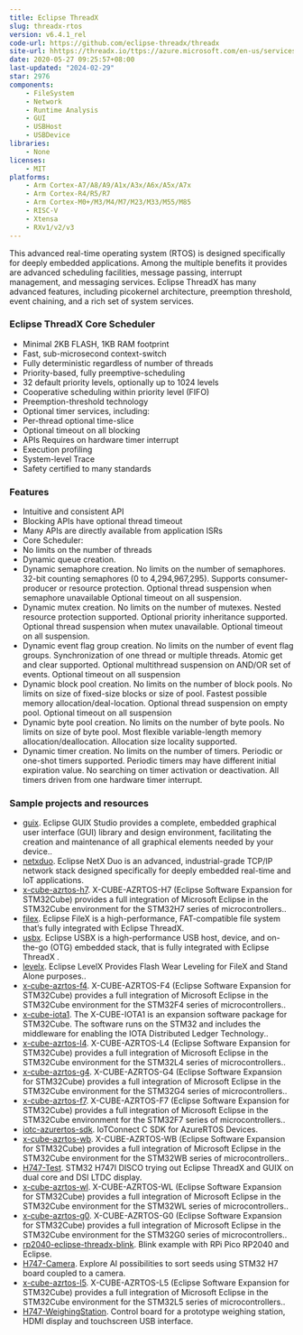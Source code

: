 ```yaml
---
title: Eclipse ThreadX
slug: threadx-rtos
version: v6.4.1_rel
code-url: https://github.com/eclipse-threadx/threadx
site-url: hhttps://threadx.io/ttps://azure.microsoft.com/en-us/services/rtos/
date: 2020-05-27 09:25:57+08:00
last-updated: "2024-02-29"
star: 2976
components:
    - FileSystem
    - Network
    - Runtime Analysis
    - GUI
    - USBHost
    - USBDevice
libraries:
    - None
licenses:
    - MIT
platforms:
    - Arm Cortex-A7/A8/A9/A1x/A3x/A6x/A5x/A7x
    - Arm Cortex-R4/R5/R7
    - Arm Cortex-M0+/M3/M4/M7/M23/M33/M55/M85
    - RISC-V
    - Xtensa
    - RXv1/v2/v3
---
```

This advanced real-time operating system (RTOS) is designed specifically for deeply embedded applications. Among the multiple benefits it provides are advanced scheduling facilities, message passing, interrupt management, and messaging services. Eclipse ThreadX has many advanced features, including picokernel architecture, preemption threshold, event chaining, and a rich set of system services.

<!--more-->

### Eclipse ThreadX Core Scheduler

- Minimal 2KB FLASH, 1KB RAM footprint
- Fast, sub-microsecond context-switch
- Fully deterministic regardless of number of threads
- Priority-based, fully preemptive-scheduling
- 32 default priority levels, optionally up to 1024 levels
- Cooperative scheduling within priority level (FIFO)
- Preemption-threshold technology
- Optional timer services, including:
- Per-thread optional time-slice
- Optional timeout on all blocking
- APIs Requires on hardware timer interrupt
- Execution profiling
- System-level Trace
- Safety certified to many standards

### Features

- Intuitive and consistent API
- Blocking APIs have optional thread timeout
- Many APIs are directly available from application ISRs
- Core Scheduler:
- No limits on the number of threads
- Dynamic queue creation.
- Dynamic semaphore creation. No limits on the number of semaphores. 32-bit counting semaphores (0 to 4,294,967,295). Supports consumer-producer or resource protection. Optional thread suspension when semaphore unavailable
Optional timeout on all suspension.
- Dynamic mutex creation. No limits on the number of mutexes. Nested resource protection supported. Optional priority inheritance supported. Optional thread suspension when mutex unavailable. Optional timeout on all suspension.
- Dynamic event flag group creation. No limits on the number of event flag groups. Synchronization of one thread or multiple threads. Atomic get and clear supported. Optional multithread suspension on AND/OR set of events. Optional timeout on all suspension
- Dynamic block pool creation. No limits on the number of block pools. No limits on size of fixed-size blocks or size of pool. Fastest possible memory allocation/deal-location. Optional thread suspension on empty pool. Optional timeout on all suspension
- Dynamic byte pool creation. No limits on the number of byte pools. No limits on size of byte pool. Most flexible variable-length memory allocation/deallocation. Allocation size locality supported.
- Dynamic timer creation. No limits on the number of timers. Periodic or one-shot timers supported. Periodic timers may have different initial expiration value. No searching on timer activation or deactivation. All timers driven from one hardware timer interrupt.

### Sample projects and resources
<!--github-projects-->
- [guix](https://github.com/eclipse-threadx/guix). Eclipse GUIX Studio provides a complete, embedded graphical user interface (GUI) library and design environment, facilitating the creation and maintenance of all graphical elements needed by your device..
- [netxduo](https://github.com/eclipse-threadx/netxduo). Eclipse NetX Duo is an advanced, industrial-grade TCP/IP network stack designed specifically for deeply embedded real-time and IoT applications.
- [x-cube-azrtos-h7](https://github.com/STMicroelectronics/x-cube-azrtos-h7). X-CUBE-AZRTOS-H7 (Eclipse Software Expansion for STM32Cube) provides a full integration of Microsoft Eclipse in the STM32Cube environment for the STM32H7 series of microcontrollers..
- [filex](https://github.com/eclipse-threadx/filex). Eclipse FileX is a high-performance, FAT-compatible file system that’s fully integrated with Eclipse ThreadX.
- [usbx](https://github.com/eclipse-threadx/usbx). Eclipse USBX is a high-performance USB host, device, and on-the-go (OTG) embedded stack, that is fully integrated with Eclipse ThreadX .
- [levelx](https://github.com/eclipse-threadx/levelx). Eclipse LevelX Provides Flash Wear Leveling for FileX and Stand Alone purposes..
- [x-cube-azrtos-f4](https://github.com/STMicroelectronics/x-cube-azrtos-f4). X-CUBE-AZRTOS-F4 (Eclipse Software Expansion for STM32Cube) provides a full integration of Microsoft Eclipse in the STM32Cube environment for the STM32F4 series of microcontrollers..
- [x-cube-iota1](https://github.com/STMicroelectronics/x-cube-iota1). The X-CUBE-IOTA1 is an expansion software package for STM32Cube. The software runs on the STM32 and includes the middleware for enabling the IOTA Distributed Ledger Technology..
- [x-cube-azrtos-l4](https://github.com/STMicroelectronics/x-cube-azrtos-l4). X-CUBE-AZRTOS-L4 (Eclipse Software Expansion for STM32Cube) provides a full integration of Microsoft Eclipse in the STM32Cube environment for the STM32L4 series of microcontrollers..
- [x-cube-azrtos-g4](https://github.com/STMicroelectronics/x-cube-azrtos-g4). X-CUBE-AZRTOS-G4 (Eclipse Software Expansion for STM32Cube) provides a full integration of Microsoft Eclipse in the STM32Cube environment for the STM32G4 series of microcontrollers..
- [x-cube-azrtos-f7](https://github.com/STMicroelectronics/x-cube-azrtos-f7). X-CUBE-AZRTOS-F7 (Eclipse Software Expansion for STM32Cube) provides a full integration of Microsoft Eclipse in the STM32Cube environment for the STM32F7 series of microcontrollers..
- [iotc-azurertos-sdk](https://github.com/avnet-iotconnect/iotc-azurertos-sdk). IoTConnect C SDK for AzureRTOS Devices.
- [x-cube-azrtos-wb](https://github.com/STMicroelectronics/x-cube-azrtos-wb). X-CUBE-AZRTOS-WB (Eclipse Software Expansion for STM32Cube) provides a full integration of Microsoft Eclipse in the STM32Cube environment for the STM32WB series of microcontrollers..
- [H747-Test](https://github.com/c4chris/H747-Test). STM32 H747I DISCO trying out Eclipse ThreadX and GUIX on dual core and DSI LTDC display.
- [x-cube-azrtos-wl](https://github.com/STMicroelectronics/x-cube-azrtos-wl). X-CUBE-AZRTOS-WL (Eclipse Software Expansion for STM32Cube) provides a full integration of Microsoft Eclipse in the STM32Cube environment for the STM32WL series of microcontrollers..
- [x-cube-azrtos-g0](https://github.com/STMicroelectronics/x-cube-azrtos-g0). X-CUBE-AZRTOS-G0 (Eclipse Software Expansion for STM32Cube) provides a full integration of Microsoft Eclipse in the STM32Cube environment for the STM32G0 series of microcontrollers..
- [rp2040-eclipse-threadx-blink](https://github.com/jgroman/rp2040-eclipse-threadx-blink). Blink example with RPi Pico RP2040 and Eclipse.
- [H747-Camera](https://github.com/c4chris/H747-Camera). Explore AI possibilities to sort seeds using STM32 H7 board coupled to a camera.
- [x-cube-azrtos-l5](https://github.com/STMicroelectronics/x-cube-azrtos-l5). X-CUBE-AZRTOS-L5 (Eclipse Software Expansion for STM32Cube) provides a full integration of Microsoft Eclipse in the STM32Cube environment for the STM32L5 series of microcontrollers..
- [H747-WeighingStation](https://github.com/c4chris/H747-WeighingStation). Control board for a prototype weighing station, HDMI display and touchscreen USB interface.

